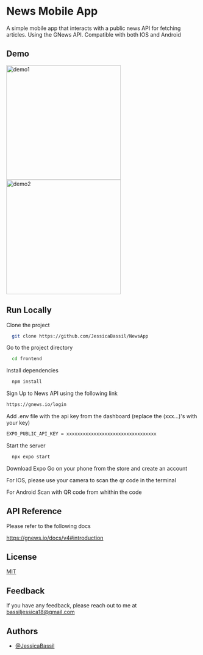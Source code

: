 
# News Mobile App

A simple mobile app that interacts with a public news API for fetching articles. Using the GNews API.
Compatible with both IOS and Android


## Demo

<img src="https://github.com/JessicaBassil/NewsApp/assets/79746196/b7ebdd8c-2867-4971-b2f5-9b237b8db855" alt="demo1" style="width:300px; height:auto; margin-right:20px;">
<img src="https://github.com/JessicaBassil/NewsApp/assets/79746196/39b24bad-9552-4a4c-b7e2-69080cc2b6f4" alt="demo2" style="width:300px; height:auto;">


## Run Locally

Clone the project

```bash
  git clone https://github.com/JessicaBassil/NewsApp
```

Go to the project directory

```bash
  cd frontend
```

Install dependencies

```bash
  npm install
```
Sign Up to News API using the following link
```bash
https://gnews.io/login
```

Add .env file with the api key from the dashboard (replace the (xxx...)'s with your key)
```bash
EXPO_PUBLIC_API_KEY = xxxxxxxxxxxxxxxxxxxxxxxxxxxxxxxxx
```

Start the server
```bash
  npx expo start
```

Download Expo Go on your phone from the store and create an account

For IOS, please use your camera to scan the qr code in the terminal

For Android Scan with QR code from whithin the code
## API Reference

Please refer to the following docs 

https://gnews.io/docs/v4#introduction

## License

[MIT](https://choosealicense.com/licenses/mit/)


## Feedback

If you have any feedback, please reach out to me at bassiljessica18@gmail.com


## Authors

- [@JessicaBassil](https://github.com/JessicaBassil)

